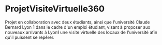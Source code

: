 # ProjetVisiteVirtuelle360
Projet en collaboration avec deux étudiants, ainsi que l'université Claude Bernard Lyon 1 dans le cadre d'un emploi étudiant, visant à proposer aux nouveaux arrivants à Lyon1 une visite virtuelle des locaux de l'université afin qu'il puissent se repérer.

##
